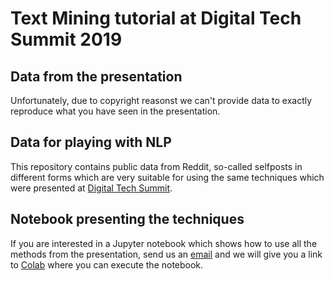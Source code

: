 # Text Mining tutorial at Digital Tech Summit 2019

## Data from the presentation

Unfortunately, due to copyright reasonst we can't 
provide data to exactly reproduce
what you have seen in the presentation.

## Data for playing with NLP

This repository contains public data from Reddit, so-called
selfposts in different forms which are very suitable for
using the same techniques which were presented at 
[Digital Tech Summit](https://www.gotechsummit.com/).

## Notebook presenting the techniques

If you are interested in a Jupyter notebook which shows
how to use all the methods from the presentation, send us
an [email](info@datanizing.com) and we will give you a link
to [Colab](https://colab.research.google.com/) where you
can execute the notebook.


